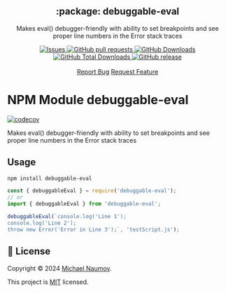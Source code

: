 <p align="center">
 <h2 align="center">:package: debuggable-eval</h2>
 <p align="center">Makes eval() debugger-friendly with ability to set breakpoints and see proper line numbers in the Error stack traces</p>
  <p align="center">
    <a href="https://github.com/mnaoumov/debuggable-eval/issues">
      <img alt="Issues" src="https://img.shields.io/github/issues/mnaoumov/debuggable-eval?style=flat&color=336791" />
    </a>
    <a href="https://github.com/mnaoumov/debuggable-eval/pulls">
      <img alt="GitHub pull requests" src="https://img.shields.io/github/issues-pr/mnaoumov/debuggable-eval?style=flat&color=336791" />
    </a>
     <a href="https://github.com/mnaoumov/debuggable-eval">
      <img alt="GitHub Downloads" src="https://img.shields.io/npm/dw/debuggable-eval?style=flat&color=336791" />
    </a>
    <a href="https://github.com/mnaoumov/debuggable-eval">
      <img alt="GitHub Total Downloads" src="https://img.shields.io/npm/dt/debuggable-eval?color=336791&label=Total%20downloads" />
    </a>
    <a href="https://github.com/mnaoumov/debuggable-eval">
      <img alt="GitHub release" src="https://img.shields.io/github/release/mnaoumov/debuggable-eval.svg?style=flat&color=336791" />
    </a>
    <br />
    <br />
    <a href="https://github.com/mnaoumov/debuggable-eval/issues/new/choose">Report Bug</a>
    <a href="https://github.com/mnaoumov/debuggable-eval/issues/new/choose">Request Feature</a>
  </p>
</>

# NPM Module debuggable-eval

[![codecov](https://codecov.io/gh/mnaoumov/debuggable-eval/branch/main/graph/badge.svg?token=Q9fr548J0D)](https://codecov.io/gh/mnaoumov/debuggable-eval)

Makes eval() debugger-friendly with ability to set breakpoints and see proper line numbers in the Error stack traces

## Usage

```bash
npm install debuggable-eval
```

```js
const { debuggableEval } = require('debuggable-eval');
// or
import { debuggableEval } from 'debuggable-eval';

debuggableEval(`console.log('Line 1');
console.log('Line 2');
throw new Error('Error in Line 3');`, 'testScript.js');
```

## 📝 License

Copyright © 2024 [Michael Naumov](https://github.com/mnaoumov).

This project is [MIT](LICENSE.md) licensed.
